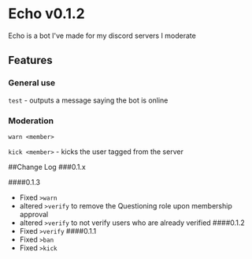 # Echo v0.1.2
Echo is a bot I've made for my discord servers I 
moderate

## Features
### General use
`test` - outputs a message saying the bot is online

### Moderation
`warn <member>`

`kick <member>` - kicks the user tagged from the server

##Change Log
###0.1.x

####0.1.3
* Fixed `>warn`
* altered `>verify` to remove the Questioning role upon membership approval
* altered `>verify` to not verify users who are already verified
####0.1.2
* Fixed `>verify`
####0.1.1
* Fixed `>ban` 
* Fixed `>kick`